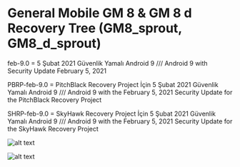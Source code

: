 # General Mobile GM 8 & GM 8 d Recovery Tree (GM8_sprout, GM8_d_sprout)



feb-9.0 = 5 Şubat 2021 Güvenlik Yamalı Android 9 /// Android 9 with Security Update February 5, 2021 


PBRP-feb-9.0 = PitchBlack Recovery Project İçin 5 Şubat 2021 Güvenlik Yamalı Android 9 /// Android 9 with the February 5, 2021 Security Update for the PitchBlack Recovery Project


SHRP-feb-9.0 = SkyHawk Recovery Project İçin 5 Şubat 2021 Güvenlik Yamalı Android 9 /// Android 9 with the February 5, 2021 Security Update for the SkyHawk Recovery Project



![alt text](https://github.com/Headache01/recovery_GM_GM8_sprout/blob/feb-9.0/features.png?raw=true)



![alt text](https://github.com/Headache01/recovery_GM_GM8_sprout/blob/feb-9.0/gm8.jpg?raw=true)
